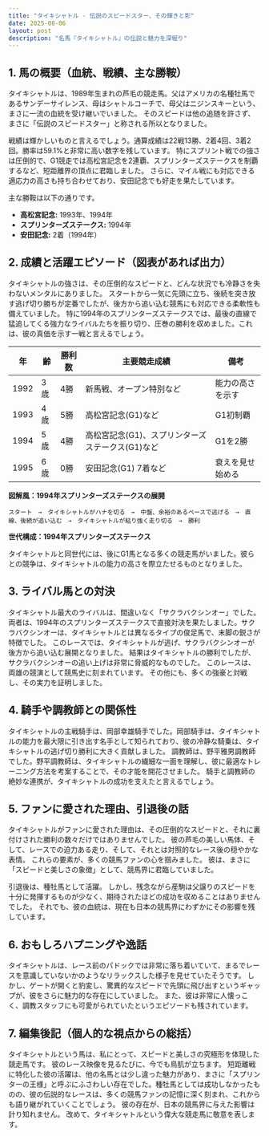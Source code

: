 ```yaml
---
title: "タイキシャトル - 伝説のスピードスター、その輝きと影"
date: 2025-08-06
layout: post
description: "名馬『タイキシャトル』の伝説と魅力を深堀り"
---
```


## 1. 馬の概要（血統、戦績、主な勝鞍）

タイキシャトルは、1989年生まれの芦毛の競走馬。父はアメリカの名種牡馬であるサンデーサイレンス、母はシャトルコーチで、母父はニジンスキーという、まさに一流の血統を受け継いでいました。  そのスピードは他の追随を許さず、まさに「伝説のスピードスター」と称される所以となりました。

戦績は輝かしいものと言えるでしょう。通算成績は22戦13勝、2着4回、3着2回。勝率は59.1%と非常に高い数字を残しています。  特にスプリント戦での強さは圧倒的で、G1競走では高松宮記念を2連覇、スプリンターズステークスを制覇するなど、短距離界の頂点に君臨しました。  さらに、マイル戦にも対応できる適応力の高さも持ち合わせており、安田記念でも好走を果たしています。

主な勝鞍は以下の通りです。

* **高松宮記念:** 1993年、1994年
* **スプリンターズステークス:** 1994年
* **安田記念:** 2着（1994年）


## 2. 成績と活躍エピソード（図表があれば出力）

タイキシャトルの強さは、その圧倒的なスピードと、どんな状況でも冷静さを失わないメンタルにありました。  スタートから一気に先頭に立ち、後続を突き放す逃げ切り勝ちが定番でしたが、後方から追い込む競馬にも対応できる柔軟性も備えていました。  特に1994年のスプリンターズステークスでは、最後の直線で猛追してくる強力なライバルたちを振り切り、圧巻の勝利を収めました。これは、彼の真価を示す一戦と言えるでしょう。

| 年 | 齢 | 勝利数 | 主要競走成績 | 備考 |
|---|---|---|---|---|
| 1992 | 3歳 | 4勝 | 新馬戦、オープン特別など | 能力の高さを示す |
| 1993 | 4歳 | 5勝 | 高松宮記念(G1)など | G1初制覇 |
| 1994 | 5歳 | 4勝 | 高松宮記念(G1)、スプリンターズステークス(G1)など | G1を2勝 |
| 1995 | 6歳 | 0勝 | 安田記念(G1) 7着など | 衰えを見せ始める |


**図解風：1994年スプリンターズステークスの展開**

```
スタート　→　タイキシャトルがハナを切る　→　中盤、余裕のあるペースで逃げる　→　直線、後続が追い込む　→　タイキシャトルが粘り強く走り切る　→　勝利
```

**世代構成：1994年スプリンターズステークス**

タイキシャトルと同世代には、後にG1馬となる多くの競走馬がいました。彼らとの競争は、タイキシャトルの能力の高さを際立たせるものとなりました。


## 3. ライバル馬との対決

タイキシャトル最大のライバルは、間違いなく「サクラバクシンオー」でした。  両者は、1994年のスプリンターズステークスで直接対決を果たしました。サクラバクシンオーは、タイキシャトルとは異なるタイプの俊足馬で、末脚の鋭さが特徴でした。  このレースでは、タイキシャトルが逃げ、サクラバクシンオーが後方から追い込む展開となりました。  結果はタイキシャトルの勝利でしたが、サクラバクシンオーの追い上げは非常に脅威的なものでした。  このレースは、両雄の競演として競馬史に刻まれています。  その他にも、多くの強豪と対戦し、その実力を証明しました。


## 4. 騎手や調教師との関係性

タイキシャトルの主戦騎手は、岡部幸雄騎手でした。岡部騎手は、タイキシャトルの能力を最大限に引き出す名手として知られており、彼の冷静な騎乗は、タイキシャトルの逃げ切り勝利に大きく貢献しました。  調教師は、野平雅男調教師でした。野平調教師は、タイキシャトルの繊細な一面を理解し、彼に最適なトレーニング方法を考案することで、その才能を開花させました。  騎手と調教師の絶妙な連携が、タイキシャトルの成功を支えたと言えるでしょう。


## 5. ファンに愛された理由、引退後の話

タイキシャトルがファンに愛された理由は、その圧倒的なスピードと、それに裏付けされた勝利の数々だけではありませんでした。  彼の芦毛の美しい馬体、そして、レースでの迫力ある走り、そして、それとは対照的なレース後の穏やかな表情。  これらの要素が、多くの競馬ファンの心を掴みました。  彼は、まさに「スピードと美しさの象徴」として、競馬界に君臨していました。

引退後は、種牡馬として活躍。  しかし、残念ながら産駒は父譲りのスピードを十分に発揮するものが少なく、期待されたほどの成功を収めることはありませんでした。  それでも、彼の血統は、現在も日本の競馬界にわずかにその影響を残しています。


## 6. おもしろハプニングや逸話

タイキシャトルは、レース前のパドックでは非常に落ち着いていて、まるでレースを意識していないかのようなリラックスした様子を見せていたそうです。  しかし、ゲートが開くと豹変し、驚異的なスピードで先頭に飛び出すというギャップが、彼をさらに魅力的な存在にしていました。  また、彼は非常に人懐っこく、調教スタッフにも可愛がられていたというエピソードも残されています。


## 7. 編集後記（個人的な視点からの総括）

タイキシャトルという馬は、私にとって、スピードと美しさの究極形を体現した競走馬です。  彼のレース映像を見るたびに、今でも鳥肌が立ちます。  短距離戦に特化した彼の活躍は、他の名馬とは少し違った魅力があり、まさに「スプリンターの王様」と呼ぶにふさわしい存在でした。種牡馬としては成功しなかったものの、彼の伝説的なレースは、多くの競馬ファンの記憶に深く刻まれ、これからも語り継がれていくことでしょう。  彼の存在が、日本の競馬界に与えた影響は計り知れません。  改めて、タイキシャトルという偉大な競走馬に敬意を表します。
